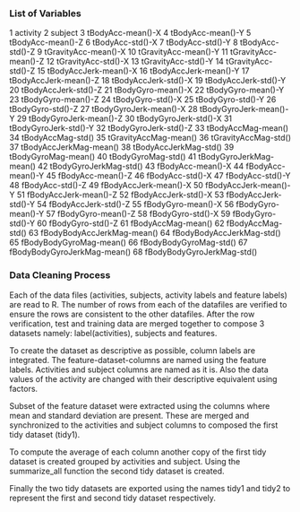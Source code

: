 ### List of Variables
1                     activity
2                      subject
3            tBodyAcc-mean()-X
4            tBodyAcc-mean()-Y
5            tBodyAcc-mean()-Z
6             tBodyAcc-std()-X
7             tBodyAcc-std()-Y
8             tBodyAcc-std()-Z
9         tGravityAcc-mean()-X
10        tGravityAcc-mean()-Y
11        tGravityAcc-mean()-Z
12         tGravityAcc-std()-X
13         tGravityAcc-std()-Y
14         tGravityAcc-std()-Z
15       tBodyAccJerk-mean()-X
16       tBodyAccJerk-mean()-Y
17       tBodyAccJerk-mean()-Z
18        tBodyAccJerk-std()-X
19        tBodyAccJerk-std()-Y
20        tBodyAccJerk-std()-Z
21          tBodyGyro-mean()-X
22          tBodyGyro-mean()-Y
23          tBodyGyro-mean()-Z
24           tBodyGyro-std()-X
25           tBodyGyro-std()-Y
26           tBodyGyro-std()-Z
27      tBodyGyroJerk-mean()-X
28      tBodyGyroJerk-mean()-Y
29      tBodyGyroJerk-mean()-Z
30       tBodyGyroJerk-std()-X
31       tBodyGyroJerk-std()-Y
32       tBodyGyroJerk-std()-Z
33          tBodyAccMag-mean()
34           tBodyAccMag-std()
35       tGravityAccMag-mean()
36        tGravityAccMag-std()
37      tBodyAccJerkMag-mean()
38       tBodyAccJerkMag-std()
39         tBodyGyroMag-mean()
40          tBodyGyroMag-std()
41     tBodyGyroJerkMag-mean()
42      tBodyGyroJerkMag-std()
43           fBodyAcc-mean()-X
44           fBodyAcc-mean()-Y
45           fBodyAcc-mean()-Z
46            fBodyAcc-std()-X
47            fBodyAcc-std()-Y
48            fBodyAcc-std()-Z
49       fBodyAccJerk-mean()-X
50       fBodyAccJerk-mean()-Y
51       fBodyAccJerk-mean()-Z
52        fBodyAccJerk-std()-X
53        fBodyAccJerk-std()-Y
54        fBodyAccJerk-std()-Z
55          fBodyGyro-mean()-X
56          fBodyGyro-mean()-Y
57          fBodyGyro-mean()-Z
58           fBodyGyro-std()-X
59           fBodyGyro-std()-Y
60           fBodyGyro-std()-Z
61          fBodyAccMag-mean()
62           fBodyAccMag-std()
63  fBodyBodyAccJerkMag-mean()
64   fBodyBodyAccJerkMag-std()
65     fBodyBodyGyroMag-mean()
66      fBodyBodyGyroMag-std()
67 fBodyBodyGyroJerkMag-mean()
68  fBodyBodyGyroJerkMag-std()

### Data Cleaning Process
Each of the data files (activities, subjects, activity labels and feature labels) are read to R.  The number of rows from each of the datafiles are verified to ensure the rows are consistent to the other datafiles.  After the row verification, test and training data are merged together to compose 3 datasets namely: label(activities), subjects and features.

To create the dataset as descriptive as possible, column labels are integrated.  The feature-dataset-columns are named using the feature labels. Activities and subject columns are named as it is.  Also the data values of the activity are changed with their descriptive equivalent using factors.

Subset of the feature dataset were extracted using the columns where mean and standard deviation are present.  These are merged and synchronized to the activities and subject columns to composed the first tidy dataset (tidy1).

To compute the average of each column another copy of the first tidy dataset is created grouped by activities and subject.  Using the summarize_all function the second tidy dataset is created.

Finally the two tidy datasets are exported using the names tidy1 and tidy2 to represent the first and second tidy dataset respectively.

